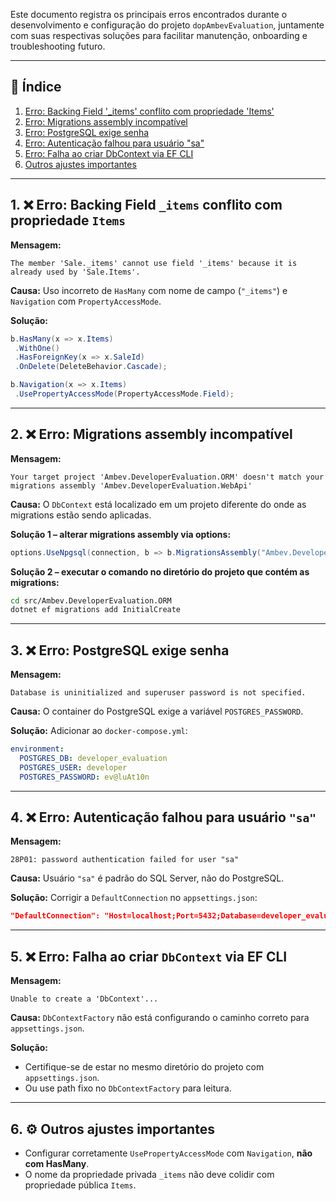 ﻿Este documento registra os principais erros encontrados durante o desenvolvimento e configuração do projeto `dopAmbevEvaluation`, juntamente com suas respectivas soluções para facilitar manutenção, onboarding e troubleshooting futuro.

---

## 📌 Índice

1. [Erro: Backing Field '\_items' conflito com propriedade 'Items'](#erro-backing-field-_items)
2. [Erro: Migrations assembly incompatível](#erro-migrations-assembly)
3. [Erro: PostgreSQL exige senha](#erro-postgresql-password)
4. [Erro: Autenticação falhou para usuário "sa"](#erro-auth-user-sa)
5. [Erro: Falha ao criar DbContext via EF CLI](#erro-dbcontext-factory)
6. [Outros ajustes importantes](#outros-ajustes)

---

## 1. ❌ Erro: Backing Field `_items` conflito com propriedade `Items`

**Mensagem:**

```
The member 'Sale._items' cannot use field '_items' because it is already used by 'Sale.Items'.
```

**Causa:**
Uso incorreto de `HasMany` com nome de campo (`"_items"`) e `Navigation` com `PropertyAccessMode`.

**Solução:**

```csharp
b.HasMany(x => x.Items)
 .WithOne()
 .HasForeignKey(x => x.SaleId)
 .OnDelete(DeleteBehavior.Cascade);

b.Navigation(x => x.Items)
 .UsePropertyAccessMode(PropertyAccessMode.Field);
```

---

## 2. ❌ Erro: Migrations assembly incompatível

**Mensagem:**

```
Your target project 'Ambev.DeveloperEvaluation.ORM' doesn't match your migrations assembly 'Ambev.DeveloperEvaluation.WebApi'
```

**Causa:**
O `DbContext` está localizado em um projeto diferente do onde as migrations estão sendo aplicadas.

**Solução 1 – alterar migrations assembly via options:**

```csharp
options.UseNpgsql(connection, b => b.MigrationsAssembly("Ambev.DeveloperEvaluation.ORM"));
```

**Solução 2 – executar o comando no diretório do projeto que contém as migrations:**

```bash
cd src/Ambev.DeveloperEvaluation.ORM
dotnet ef migrations add InitialCreate
```

---

## 3. ❌ Erro: PostgreSQL exige senha

**Mensagem:**

```
Database is uninitialized and superuser password is not specified.
```

**Causa:**
O container do PostgreSQL exige a variável `POSTGRES_PASSWORD`.

**Solução:**
Adicionar ao `docker-compose.yml`:

```yaml
environment:
  POSTGRES_DB: developer_evaluation
  POSTGRES_USER: developer
  POSTGRES_PASSWORD: ev@luAt10n
```

---

## 4. ❌ Erro: Autenticação falhou para usuário `"sa"`

**Mensagem:**

```
28P01: password authentication failed for user "sa"
```

**Causa:**
Usuário `"sa"` é padrão do SQL Server, não do PostgreSQL.

**Solução:**
Corrigir a `DefaultConnection` no `appsettings.json`:

```json
"DefaultConnection": "Host=localhost;Port=5432;Database=developer_evaluation;Username=developer;Password=ev@luAt10n"
```

---

## 5. ❌ Erro: Falha ao criar `DbContext` via EF CLI

**Mensagem:**

```
Unable to create a 'DbContext'...
```

**Causa:** `DbContextFactory` não está configurando o caminho correto para `appsettings.json`.

**Solução:**

* Certifique-se de estar no mesmo diretório do projeto com `appsettings.json`.
* Ou use path fixo no `DbContextFactory` para leitura.

---

## 6. ⚙️ Outros ajustes importantes

* Configurar corretamente `UsePropertyAccessMode` com `Navigation`, **não com HasMany**.
* O nome da propriedade privada `_items` não deve colidir com propriedade pública `Items`.

